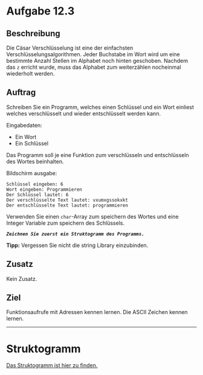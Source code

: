 # Aufgabe 12.3

## Beschreibung
Die Cäsar Verschlüsselung ist eine der einfachsten Verschlüsselungsalgorithmen. 
Jeder Buchstabe im Wort wird um eine bestimmte Anzahl Stellen im Alphabet noch hinten geschoben. 
Nachdem das `z` erricht wurde, muss das Alphabet zum weiterzählen nocheinmal wiederholt werden.

## Auftrag
Schreiben Sie ein Programm, welches einen Schlüssel und ein Wort einliest welches verschlüsselt und wieder entschlüsselt werden kann.

Eingabedaten:
- Ein Wort
- Ein Schlüssel

Das Programm soll je eine Funktion zum verschlüsseln und entschlüsseln des Wortes beinhalten.

Bildschirm ausgabe:
```
Schlüssel eingeben: 6
Wort eingeben: Programmieren
Der Schlüssel lautet: 6
Der verschlüsselte Text lautet: vxumxgssokxkt
Der entschlüsselte Text lautet: programmieren
```

Verwenden Sie einen `char`-Array zum speichern des Wortes und eine Integer Variable zum speichern des Schlüssels.

**_`Zeichnen Sie zuerst ein Struktogramm des Programms.`_**

**Tipp:** Vergessen Sie nicht die string Library einzubinden.

## Zusatz
Kein Zusatz.

## Ziel
Funktionsaufrufe mit Adressen kennen lernen. Die ASCII Zeichen kennen lernen.

--------------------------------------------

# Struktogramm

[Das Struktogramm ist hier zu finden.](out/struktogramm.pdf)
